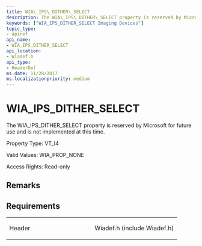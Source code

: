 ```yaml
---
title: WIA\_IPS\_DITHER\_SELECT
description: The WIA\_IPS\_DITHER\_SELECT property is reserved by Microsoft for future use and is not implemented at this time.
keywords: ["WIA_IPS_DITHER_SELECT Imaging Devices"]
topic_type:
- apiref
api_name:
- WIA_IPS_DITHER_SELECT
api_location:
- Wiadef.h
api_type:
- HeaderDef
ms.date: 11/28/2017
ms.localizationpriority: medium
---
```


# WIA\_IPS\_DITHER\_SELECT


The WIA\_IPS\_DITHER\_SELECT property is reserved by Microsoft for future use and is not implemented at this time.

Property Type: VT\_I4

Valid Values: WIA\_PROP\_NONE

Access Rights: Read-only

## Remarks

## Requirements

<table>
<colgroup>
<col width="50%" />
<col width="50%" />
</colgroup>
<tbody>
<tr class="odd">
<td><p>Header</p></td>
<td>Wiadef.h (include Wiadef.h)</td>
</tr>
</tbody>
</table>

 

 





